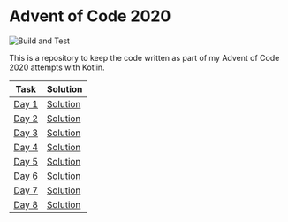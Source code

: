 # Advent of Code 2020

![Build and Test](https://github.com/MarkRobbo/adventofcode2020/workflows/Java%20CI%20with%20Maven/badge.svg)

This is a repository to keep the code written as part of my Advent of Code 2020 attempts with Kotlin.

| Task                                        | Solution                             |
| ------------------------------------------- | ------------------------------------ |
| [Day 1](https://adventofcode.com/2020/day/1)  | [Solution](src/main/kotlin/Day1.kt)  |
| [Day 2](https://adventofcode.com/2020/day/2)  | [Solution](src/main/kotlin/Day2.kt)  |
| [Day 3](https://adventofcode.com/2020/day/3)  | [Solution](src/main/kotlin/Day3.kt)  |
| [Day 4](https://adventofcode.com/2020/day/4)  | [Solution](src/main/kotlin/Day4.kt)  |
| [Day 5](https://adventofcode.com/2020/day/5)  | [Solution](src/main/kotlin/Day5.kt)  |
| [Day 6](https://adventofcode.com/2020/day/6)  | [Solution](src/main/kotlin/Day6.kt)  |
| [Day 7](https://adventofcode.com/2020/day/7)  | [Solution](src/main/kotlin/Day7.kt)  |
| [Day 8](https://adventofcode.com/2020/day/8)  | [Solution](src/main/kotlin/Day8.kt)  |
